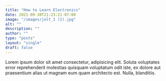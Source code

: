 ```yaml
---
title: "How to Learn Electronics"
date: 2021-09-30T21:23:21-07:00
image: "/images/jolt_1 (1).jpg"
alt: ""
description: ""
author: ""
type: "posts"
layout: "single"
draft: false
---
```


Lorem ipsum dolor sit amet consectetur, adipisicing elit. Soluta voluptates error reprehenderit molestias quisquam voluptatum odit iste, ex dolore aut praesentium alias ut magnam eum quam architecto est. Nulla, blanditiis.
